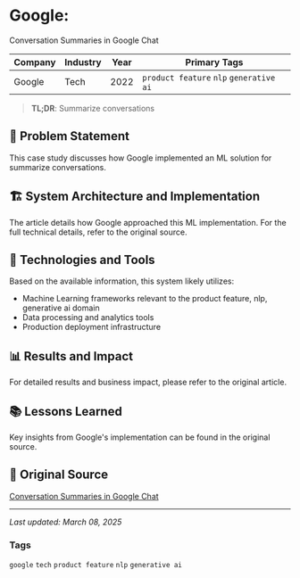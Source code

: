 # Google: 
Conversation Summaries in Google Chat

| Company | Industry | Year | Primary Tags | 
|---------|----------|------|--------------|
| Google | Tech | 2022 | `product feature` `nlp` `generative ai` |

> **TL;DR**: Summarize conversations

## 📝 Problem Statement

This case study discusses how Google implemented an ML solution for summarize conversations.

## 🏗️ System Architecture and Implementation

The article details how Google approached this ML implementation. For the full technical details, refer to the original source.

## 🔧 Technologies and Tools

Based on the available information, this system likely utilizes:

- Machine Learning frameworks relevant to the product feature, nlp, generative ai domain
- Data processing and analytics tools
- Production deployment infrastructure

## 📊 Results and Impact

For detailed results and business impact, please refer to the original article.

## 📚 Lessons Learned

Key insights from Google's implementation can be found in the original source.

## 🔗 Original Source

[
Conversation Summaries in Google Chat](https://ai.googleblog.com/2022/11/conversation-summaries-in-google-chat.html)

---

*Last updated: March 08, 2025*

### Tags

`google` `tech` `product feature` `nlp` `generative ai`
